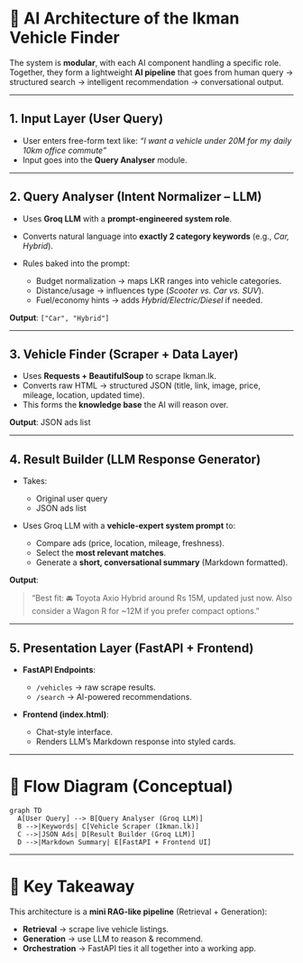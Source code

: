 # 🧠 AI Architecture of the Ikman Vehicle Finder

The system is **modular**, with each AI component handling a specific role. Together, they form a lightweight **AI pipeline** that goes from human query → structured search → intelligent recommendation → conversational output.

---

## 1. **Input Layer (User Query)**

* User enters free-form text like:
  *“I want a vehicle under 20M for my daily 10km office commute”*
* Input goes into the **Query Analyser** module.

---

## 2. **Query Analyser (Intent Normalizer – LLM)**&#x20;

* Uses **Groq LLM** with a **prompt-engineered system role**.
* Converts natural language into **exactly 2 category keywords** (e.g., *Car, Hybrid*).
* Rules baked into the prompt:

  * Budget normalization → maps LKR ranges into vehicle categories.
  * Distance/usage → influences type (*Scooter vs. Car vs. SUV*).
  * Fuel/economy hints → adds *Hybrid/Electric/Diesel* if needed.

**Output**: `["Car", "Hybrid"]`

---

## 3. **Vehicle Finder (Scraper + Data Layer)**&#x20;

* Uses **Requests + BeautifulSoup** to scrape Ikman.lk.
* Converts raw HTML → structured JSON (title, link, image, price, mileage, location, updated time).
* This forms the **knowledge base** the AI will reason over.

**Output**: JSON ads list

---

## 4. **Result Builder (LLM Response Generator)**&#x20;

* Takes:

  * Original user query
  * JSON ads list
* Uses Groq LLM with a **vehicle-expert system prompt** to:

  * Compare ads (price, location, mileage, freshness).
  * Select the **most relevant matches**.
  * Generate a **short, conversational summary** (Markdown formatted).

**Output**:

> “Best fit: 🚘 Toyota Axio Hybrid around Rs 15M, updated just now.
> Also consider a Wagon R for \~12M if you prefer compact options.”

---

## 5. **Presentation Layer (FastAPI + Frontend)**&#x20;

* **FastAPI Endpoints**:

  * `/vehicles` → raw scrape results.
  * `/search` → AI-powered recommendations.
* **Frontend (index.html)**:

  * Chat-style interface.
  * Renders LLM’s Markdown response into styled cards.

---

# 🔗 Flow Diagram (Conceptual)

```mermaid
graph TD
  A[User Query] --> B[Query Analyser (Groq LLM)]
  B -->|Keywords| C[Vehicle Scraper (Ikman.lk)]
  C -->|JSON Ads| D[Result Builder (Groq LLM)]
  D -->|Markdown Summary| E[FastAPI + Frontend UI]
```

---

# 🎯 Key Takeaway

This architecture is a **mini RAG-like pipeline** (Retrieval + Generation):

* **Retrieval** → scrape live vehicle listings.
* **Generation** → use LLM to reason & recommend.
* **Orchestration** → FastAPI ties it all together into a working app.